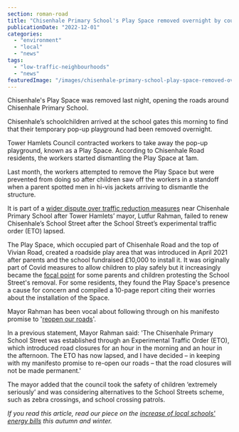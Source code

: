```yaml
---
section: roman-road
title: "Chisenhale Primary School's Play Space removed overnight by council"
publicationDate: "2022-12-01"
categories: 
  - "environment"
  - "local"
  - "news"
tags: 
  - "low-traffic-neighbourhoods"
  - "news"
featuredImage: "/images/chisenhale-primary-school-play-space-removed-overnight.jpg"
---
```


Chisenhale's Play Space was removed last night, opening the roads around Chisenhale Primary School.

Chisenhale’s schoolchildren arrived at the school gates this morning to find that their temporary pop-up playground had been removed overnight.

Tower Hamlets Council contracted workers to take away the pop-up playground, known as a Play Space. According to Chisenhale Road residents, the workers started dismantling the Play Space at 1am. 

Last month, the workers attempted to remove the Play Space but were prevented from doing so after children saw off the workers in a standoff when a parent spotted men in hi-vis jackets arriving to dismantle the structure. 

It is part of a [wider dispute over traffic reduction measures](https://romanroadlondon.com/lutfur-rahman-to-remove-chisenhale-primary-school-streets-scheme-without-consultation/) near Chisenhale Primary School after Tower Hamlets’ mayor, Lutfur Rahman, failed to renew Chisenhale’s School Street after the School Street’s experimental traffic order (ETO) lapsed.

The Play Space, which occupied part of Chisenhale Road and the top of Vivian Road, created a roadside play area that was introduced in April 2021 after parents and the school fundraised £10,000 to install it. It was originally part of Covid measures to allow children to play safely but it increasingly became the [focal point](https://romanroadlondon.com/chisenhale-school-streets-play-space-residents-parents-views/) for some parents and children protesting the School Street's removal. For some residents, they found the Play Space's presence a cause for concern and compiled a 10-page report citing their worries about the installation of the Space.

Mayor Rahman has been vocal about following through on his manifesto promise to '[reopen our roads](https://lutfurrahman.co.uk/manifesto/)'.

In a previous statement, Mayor Rahman said: 'The Chisenhale Primary School Street was established through an Experimental Traffic Order (ETO), which introduced road closures for an hour in the morning and an hour in the afternoon. The ETO has now lapsed, and I have decided – in keeping with my manifesto promise to re-open our roads – that the road closures will not be made permanent.'

The mayor added that the council took the safety of children ‘extremely seriously’ and was considering alternatives to the School Streets scheme, such as zebra crossings, and school crossing patrols.

_If you read this article, read our piece on the [increase of local schools' energy bills](https://romanroadlondon.com/cost-living-crisis-schools-tower-hamlets/) this autumn and winter._


